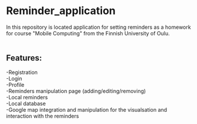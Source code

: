 # Reminder_application
In this repository is located application for setting reminders as a homework for course "Mobile Computing" from the Finnish University of Oulu.
</br></br>
## Features:</br>
-Registration</br>
-Login</br>
-Profile</br>
-Reminders manipulation page (adding/editing/removing)</br>
-Local reminders</br>
-Local database</br>
-Google map integration and manipulation for the visualsation and interaction with the reminders</br>
